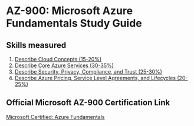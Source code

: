 # AZ-900: Microsoft Azure Fundamentals Study Guide

## Skills measured
1. [Describe Cloud Concepts (15-20%)](1-Describe%20Cloud%20Concepts%20(15-20%25).md)
2. [Describe Core Azure Services (30-35%)](2-Describe%20Core%20Azure%20Services%20(30-35%25).md)
3. [Describe Security, Privacy, Compliance, and Trust (25-30%)](3-Describe%20Security%2C%20Privacy%2C%20Compliance%2C%20and%20Trust%20(25-30%25).md)
4. [Describe Azure Pricing, Service Level Agreements, and Lifecycles (20-25%)](4-Describe%20Azure%20Pricing%2C%20Service%20Level%20Agreements%2C%20and%20Lifecycles%20(20-25%25).md)

## Official Microsoft AZ-900 Certification Link
[Microsoft Certified: Azure Fundamentals](https://docs.microsoft.com/en-us/learn/certifications/azure-fundamentals/)
